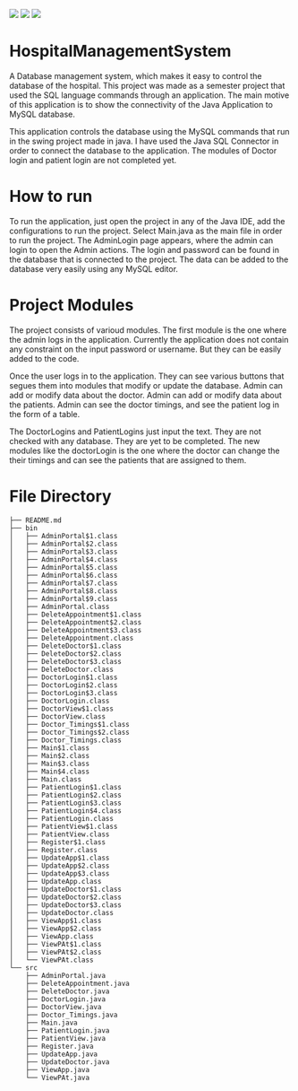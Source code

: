 ![](https://img.shields.io/badge/Language-Java-red)
![](https://img.shields.io/badge/Database-MySQL-blue)
![](https://img.shields.io/badge/UIFrameword-Swing-orange)

# HospitalManagementSystem
A Database management system, which makes it easy to control the database of the hospital.
This project was made as a semester project that used the SQL language commands through an application.
The main motive of this application is to show the connectivity of the Java Application to MySQL database.

This application controls the database using the MySQL commands that run in the swing project made in java.
I have used the Java SQL Connector in order to connect the database to the application.
The modules of Doctor login and patient login are not completed yet.

# How to run

To run the application, just open the project in any of the Java IDE, add the configurations to run the project.
Select Main.java as the main file in order to run the project.
The AdminLogin page appears, where the admin can login to open the Admin actions.
The login and password can be found in the database that is connected to the project.
The data can be added to the database very easily using any MySQL editor.

# Project Modules

The project consists of varioud modules.
The first module is the one where the admin logs in the application.
Currently the application does not contain any constraint on the input password or username.
But they can be easily added to the code.


Once the user logs in to the application.
They can see various buttons that segues them into modules that modify or update the database.
Admin can add or modify data about the doctor.
Admin can add or modify data about the patients.
Admin can see the doctor timings, and see the patient log in the form of a table.

The DoctorLogins and PatientLogins just input the text. They are not checked with any database. They are yet to be completed.
The new modules like the doctorLogin is the one where the doctor can change the their timings and can see the patients that are assigned to them.


# File Directory

    ├── README.md
    ├── bin
    │   ├── AdminPortal$1.class
    │   ├── AdminPortal$2.class
    │   ├── AdminPortal$3.class
    │   ├── AdminPortal$4.class
    │   ├── AdminPortal$5.class
    │   ├── AdminPortal$6.class
    │   ├── AdminPortal$7.class
    │   ├── AdminPortal$8.class
    │   ├── AdminPortal$9.class
    │   ├── AdminPortal.class
    │   ├── DeleteAppointment$1.class
    │   ├── DeleteAppointment$2.class
    │   ├── DeleteAppointment$3.class
    │   ├── DeleteAppointment.class
    │   ├── DeleteDoctor$1.class
    │   ├── DeleteDoctor$2.class
    │   ├── DeleteDoctor$3.class
    │   ├── DeleteDoctor.class
    │   ├── DoctorLogin$1.class
    │   ├── DoctorLogin$2.class
    │   ├── DoctorLogin$3.class
    │   ├── DoctorLogin.class
    │   ├── DoctorView$1.class
    │   ├── DoctorView.class
    │   ├── Doctor_Timings$1.class
    │   ├── Doctor_Timings$2.class
    │   ├── Doctor_Timings.class
    │   ├── Main$1.class
    │   ├── Main$2.class
    │   ├── Main$3.class
    │   ├── Main$4.class
    │   ├── Main.class
    │   ├── PatientLogin$1.class
    │   ├── PatientLogin$2.class
    │   ├── PatientLogin$3.class
    │   ├── PatientLogin$4.class
    │   ├── PatientLogin.class
    │   ├── PatientView$1.class
    │   ├── PatientView.class
    │   ├── Register$1.class
    │   ├── Register.class
    │   ├── UpdateApp$1.class
    │   ├── UpdateApp$2.class
    │   ├── UpdateApp$3.class
    │   ├── UpdateApp.class
    │   ├── UpdateDoctor$1.class
    │   ├── UpdateDoctor$2.class
    │   ├── UpdateDoctor$3.class
    │   ├── UpdateDoctor.class
    │   ├── ViewApp$1.class
    │   ├── ViewApp$2.class
    │   ├── ViewApp.class
    │   ├── ViewPAt$1.class
    │   ├── ViewPAt$2.class
    │   └── ViewPAt.class
    └── src
        ├── AdminPortal.java
        ├── DeleteAppointment.java
        ├── DeleteDoctor.java
        ├── DoctorLogin.java
        ├── DoctorView.java
        ├── Doctor_Timings.java
        ├── Main.java
        ├── PatientLogin.java
        ├── PatientView.java
        ├── Register.java
        ├── UpdateApp.java
        ├── UpdateDoctor.java
        ├── ViewApp.java
        └── ViewPAt.java

